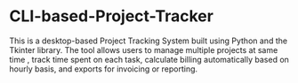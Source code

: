 # CLI-based-Project-Tracker
This is a desktop-based Project Tracking System built using Python and the Tkinter library. The tool allows users  to manage multiple projects at same time , track time spent on each task, calculate billing automatically based on hourly basis, and exports for invoicing or reporting.
